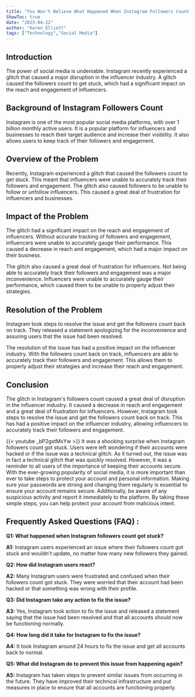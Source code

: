 ```yaml
---
title: "You Won't Believe What Happened When Instagram Followers Count Got Stuck!"
ShowToc: true 
date: "2023-04-22"
author: "Karen Elliott" 
tags: ["Technology","Social Media"]
---
```

## Introduction 

The power of social media is undeniable. Instagram recently experienced a glitch that caused a major disruption in the influencer industry. A glitch caused the followers count to get stuck, which had a significant impact on the reach and engagement of influencers. 

## Background of Instagram Followers Count 

Instagram is one of the most popular social media platforms, with over 1 billion monthly active users. It is a popular platform for influencers and businesses to reach their target audience and increase their visibility. It also allows users to keep track of their followers and engagement. 

## Overview of the Problem 

Recently, Instagram experienced a glitch that caused the followers count to get stuck. This meant that influencers were unable to accurately track their followers and engagement. The glitch also caused followers to be unable to follow or unfollow influencers. This caused a great deal of frustration for influencers and businesses.

## Impact of the Problem 

The glitch had a significant impact on the reach and engagement of influencers. Without accurate tracking of followers and engagement, influencers were unable to accurately gauge their performance. This caused a decrease in reach and engagement, which had a major impact on their business. 

The glitch also caused a great deal of frustration for influencers. Not being able to accurately track their followers and engagement was a major inconvenience. Influencers were unable to accurately gauge their performance, which caused them to be unable to properly adjust their strategies. 

## Resolution of the Problem 

Instagram took steps to resolve the issue and get the followers count back on track. They released a statement apologizing for the inconvenience and assuring users that the issue had been resolved. 

The resolution of the issue has had a positive impact on the influencer industry. With the followers count back on track, influencers are able to accurately track their followers and engagement. This allows them to properly adjust their strategies and increase their reach and engagement. 

## Conclusion 

The glitch in Instagram's followers count caused a great deal of disruption in the influencer industry. It caused a decrease in reach and engagement and a great deal of frustration for influencers. However, Instagram took steps to resolve the issue and get the followers count back on track. This has had a positive impact on the influencer industry, allowing influencers to accurately track their followers and engagement.

{{< youtube _bP2gstMxYw >}} 
It was a shocking surprise when Instagram followers count got stuck. Users were left wondering if their accounts were hacked or if the issue was a technical glitch. As it turned out, the issue was in fact a technical glitch that was quickly resolved. However, it was a reminder to all users of the importance of keeping their accounts secure. With the ever-growing popularity of social media, it is more important than ever to take steps to protect your account and personal information. Making sure your passwords are strong and changing them regularly is essential to ensure your account remains secure. Additionally, be aware of any suspicious activity and report it immediately to the platform. By taking these simple steps, you can help protect your account from malicious intent.

## Frequently Asked Questions (FAQ) :
**Q1: What happened when Instagram followers count got stuck?**

**A1:** Instagram users experienced an issue where their followers count got stuck and wouldn't update, no matter how many new followers they gained.

**Q2: How did Instagram users react?**

**A2:** Many Instagram users were frustrated and confused when their followers count got stuck. They were worried that their account had been hacked or that something was wrong with their profile.

**Q3: Did Instagram take any action to fix the issue?**

**A3:** Yes, Instagram took action to fix the issue and released a statement saying that the issue had been resolved and that all accounts should now be functioning normally.

**Q4: How long did it take for Instagram to fix the issue?**

**A4:** It took Instagram around 24 hours to fix the issue and get all accounts back to normal.

**Q5: What did Instagram do to prevent this issue from happening again?**

**A5:** Instagram has taken steps to prevent similar issues from occurring in the future. They have improved their technical infrastructure and put measures in place to ensure that all accounts are functioning properly.


